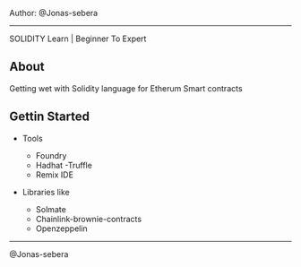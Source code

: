  Author: @Jonas-sebera

 ----

SOLIDITY Learn | Beginner To Expert

## About

Getting wet with Solidity language for Etherum Smart contracts

## Gettin Started

- Tools
  - Foundry
  - Hadhat
  -Truffle
  - Remix IDE
  
- Libraries like
  - Solmate
  - Chainlink-brownie-contracts
  - Openzeppelin

----

@Jonas-sebera
